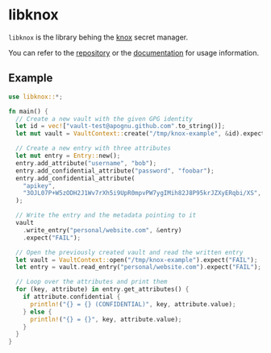 # libknox

`libknox` is the library behing the [knox](https://crates.io/crates/knox) secret manager.

You can refer to the [repository](https://github.com/apognu/knox) or the [documentation](https://docs.rs/libknox/) for usage information.

## Example

```rust
use libknox::*;

fn main() {
  // Create a new vault with the given GPG identity
  let id = vec!["vault-test@apognu.github.com".to_string()];
  let mut vault = VaultContext::create("/tmp/knox-example", &id).expect("FAIL");

  // Create a new entry with three attributes
  let mut entry = Entry::new();
  entry.add_attribute("username", "bob");
  entry.add_confidential_attribute("password", "foobar");
  entry.add_confidential_attribute(
    "apikey",
    "3OJL07P+W5zODH2J1Wv7rXh5i9UpR0mpvPW7ygIMih82J8P95krJZXyERqbi/XS",
  );

  // Write the entry and the metadata pointing to it
  vault
    .write_entry("personal/website.com", &entry)
    .expect("FAIL");

  // Open the previously created vault and read the written entry
  let vault = VaultContext::open("/tmp/knox-example").expect("FAIL");
  let entry = vault.read_entry("personal/website.com").expect("FAIL");

  // Loop over the attributes and print them
  for (key, attribute) in entry.get_attributes() {
    if attribute.confidential {
      println!("{} = {} (CONFIDENTIAL)", key, attribute.value);
    } else {
      println!("{} = {}", key, attribute.value);
    }
  }
}
```
